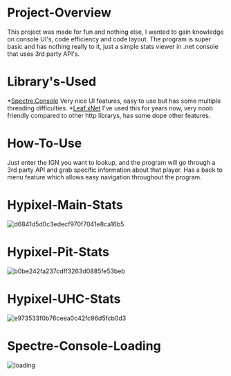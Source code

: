 # Project-Overview
This project was made for fun and nothing else, I wanted to gain knowledge on console UI's, code efficiency and code layout. The program is super basic and has nothing really to it, just a simple stats viewer in .net console that uses 3rd party API's.

# Library's-Used
*[Spectre.Console](https://github.com/spectreconsole) Very nice UI features, easy to use but has some multiple threading difficulties.
*[Leaf.xNet](https://github.com/csharp-leaf) I've used this for years now, very noob friendly compared to other http librarys, has some dope other features.

# How-To-Use
Just enter the IGN you want to lookup, and the program will go through a 3rd party API and grab specific information about that player. Has a back to menu feature which allows easy navigation throughout the program. 


# Hypixel-Main-Stats
![d6841d5d0c3edecf970f7041e8ca16b5](https://user-images.githubusercontent.com/93891128/175719968-4339c5c9-fd2a-4c76-b7e6-6a08af295e67.png)


# Hypixel-Pit-Stats
![b0be242fa237cdff3263d0885fe53beb](https://user-images.githubusercontent.com/93891128/175719878-0420ec51-f4f8-4d69-9f44-14bfc03d59b6.png)


# Hypixel-UHC-Stats
![e973533f0b76ceea0c42fc96d5fcb0d3](https://user-images.githubusercontent.com/93891128/175720070-d4575ff0-14d0-4e20-ba8f-5a60d85ab4f0.png)


# Spectre-Console-Loading
![loading](https://user-images.githubusercontent.com/93891128/175720090-306f7a19-fa2b-4846-8a47-e705c20e15d7.png)
